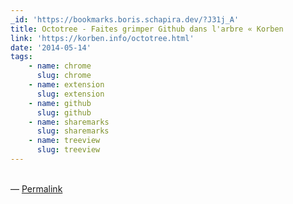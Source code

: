 ```yaml
---
_id: 'https://bookmarks.boris.schapira.dev/?J31j_A'
title: Octotree - Faites grimper Github dans l'arbre « Korben
link: 'https://korben.info/octotree.html'
date: '2014-05-14'
tags:
    - name: chrome
      slug: chrome
    - name: extension
      slug: extension
    - name: github
      slug: github
    - name: sharemarks
      slug: sharemarks
    - name: treeview
      slug: treeview
---
```


<br>&#8212;
<a href="https://bookmarks.boris.schapira.dev/?J31j_A" title="Permalink">Permalink</a>
